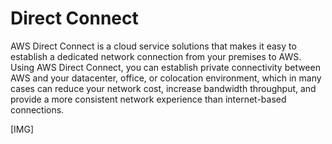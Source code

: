 # Direct Connect   

AWS Direct Connect is a cloud service solutions that makes it easy to establish a dedicated network connection from your premises to AWS. Using AWS Direct Connect, you can establish private connectivity between AWS and your datacenter, office, or colocation environment, which in many cases can reduce your network cost, increase bandwidth throughput, and provide a more consistent network experience than internet-based connections.  

[IMG]  
